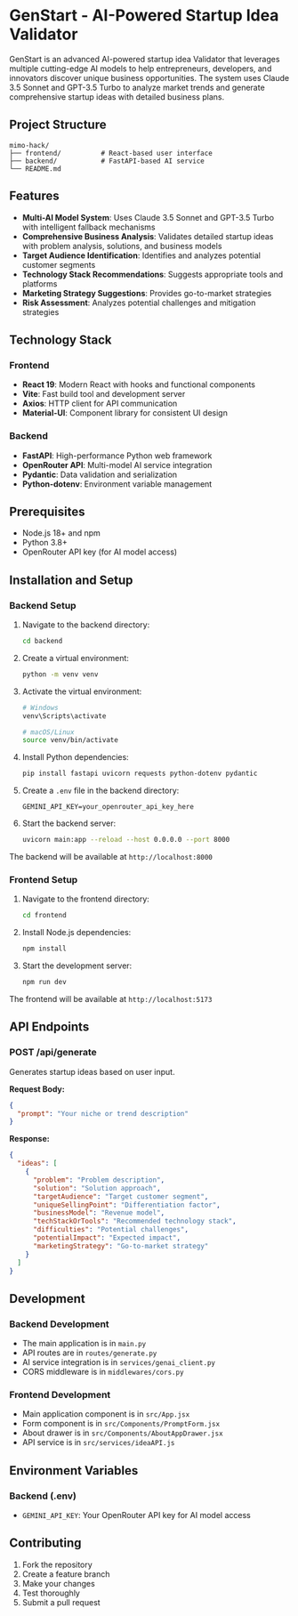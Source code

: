 # GenStart - AI-Powered Startup Idea Validator

GenStart is an advanced AI-powered startup idea Validator that leverages multiple cutting-edge AI models to help entrepreneurs, developers, and innovators discover unique business opportunities. The system uses Claude 3.5 Sonnet and GPT-3.5 Turbo to analyze market trends and generate comprehensive startup ideas with detailed business plans.

## Project Structure

```
mimo-hack/
├── frontend/          # React-based user interface
├── backend/           # FastAPI-based AI service
└── README.md
```

## Features

- **Multi-AI Model System**: Uses Claude 3.5 Sonnet and GPT-3.5 Turbo with intelligent fallback mechanisms
- **Comprehensive Business Analysis**: Validates detailed startup ideas with problem analysis, solutions, and business models
- **Target Audience Identification**: Identifies and analyzes potential customer segments
- **Technology Stack Recommendations**: Suggests appropriate tools and platforms
- **Marketing Strategy Suggestions**: Provides go-to-market strategies
- **Risk Assessment**: Analyzes potential challenges and mitigation strategies

## Technology Stack

### Frontend
- **React 19**: Modern React with hooks and functional components
- **Vite**: Fast build tool and development server
- **Axios**: HTTP client for API communication
- **Material-UI**: Component library for consistent UI design

### Backend
- **FastAPI**: High-performance Python web framework
- **OpenRouter API**: Multi-model AI service integration
- **Pydantic**: Data validation and serialization
- **Python-dotenv**: Environment variable management

## Prerequisites

- Node.js 18+ and npm
- Python 3.8+
- OpenRouter API key (for AI model access)

## Installation and Setup

### Backend Setup

1. Navigate to the backend directory:
   ```bash
   cd backend
   ```

2. Create a virtual environment:
   ```bash
   python -m venv venv
   ```

3. Activate the virtual environment:
   ```bash
   # Windows
   venv\Scripts\activate
   
   # macOS/Linux
   source venv/bin/activate
   ```

4. Install Python dependencies:
   ```bash
   pip install fastapi uvicorn requests python-dotenv pydantic
   ```

5. Create a `.env` file in the backend directory:
   ```
   GEMINI_API_KEY=your_openrouter_api_key_here
   ```

6. Start the backend server:
   ```bash
   uvicorn main:app --reload --host 0.0.0.0 --port 8000
   ```

The backend will be available at `http://localhost:8000`

### Frontend Setup

1. Navigate to the frontend directory:
   ```bash
   cd frontend
   ```

2. Install Node.js dependencies:
   ```bash
   npm install
   ```

3. Start the development server:
   ```bash
   npm run dev
   ```

The frontend will be available at `http://localhost:5173`

## API Endpoints

### POST /api/generate
Generates startup ideas based on user input.

**Request Body:**
```json
{
  "prompt": "Your niche or trend description"
}
```

**Response:**
```json
{
  "ideas": [
    {
      "problem": "Problem description",
      "solution": "Solution approach",
      "targetAudience": "Target customer segment",
      "uniqueSellingPoint": "Differentiation factor",
      "businessModel": "Revenue model",
      "techStackOrTools": "Recommended technology stack",
      "difficulties": "Potential challenges",
      "potentialImpact": "Expected impact",
      "marketingStrategy": "Go-to-market strategy"
    }
  ]
}
```

## Development

### Backend Development
- The main application is in `main.py`
- API routes are in `routes/generate.py`
- AI service integration is in `services/genai_client.py`
- CORS middleware is in `middlewares/cors.py`

### Frontend Development
- Main application component is in `src/App.jsx`
- Form component is in `src/Components/PromptForm.jsx`
- About drawer is in `src/Components/AboutAppDrawer.jsx`
- API service is in `src/services/ideaAPI.js`

## Environment Variables

### Backend (.env)
- `GEMINI_API_KEY`: Your OpenRouter API key for AI model access

## Contributing

1. Fork the repository
2. Create a feature branch
3. Make your changes
4. Test thoroughly
5. Submit a pull request